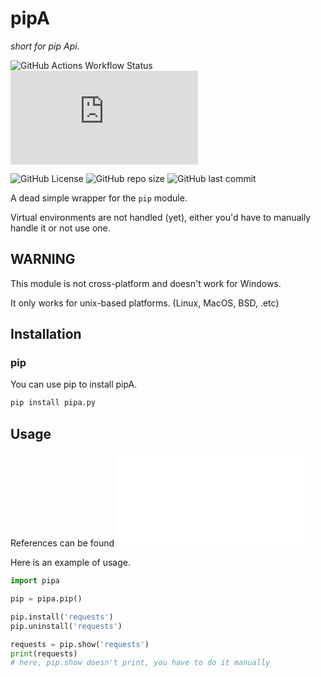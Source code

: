 # pipA
*short for pip Api.*

![GitHub Actions Workflow Status](https://img.shields.io/github/actions/workflow/status/stainlesteel/pipa/python-publish.yml?logo=github&label=CI)
![PyPI - Status](https://img.shields.io/pypi/v/pipa.py?logo=python&label=PyPI&logoColor=white&color=yellow)

![GitHub License](https://img.shields.io/github/license/stainlesteel/pipa?color=green&label=License)
![GitHub repo size](https://img.shields.io/github/repo-size/stainlesteel/pipa?color=green&label=Repo%20Size)
![GitHub last commit](https://img.shields.io/github/last-commit/stainlesteel/pipa?color=green&label=Last%20Commit)

A dead simple wrapper for the `pip` module.

Virtual environments are not handled (yet), either you'd have to manually handle it or not use one.

## WARNING 
This module is not cross-platform and doesn't work for Windows.

It only works for unix-based platforms. (Linux, MacOS, BSD, .etc)

## Installation
### pip
You can use pip to install pipA.
```bash
pip install pipa.py
```
## Usage
References can be found ![here.](DOCS.md)

Here is an example of usage.
```python
import pipa

pip = pipa.pip()

pip.install('requests')
pip.uninstall('requests')

requests = pip.show('requests')
print(requests)
# here, pip.show doesn't print, you have to do it manually
```
